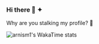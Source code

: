 ### Hi there 👋 ✦
Why are you stalking my profile? 🧐

![arnism1's WakaTime stats](https://github-readme-stats.vercel.app/api/wakatime?username=space&theme=github_dark&layout=compact&hide_border=true)
